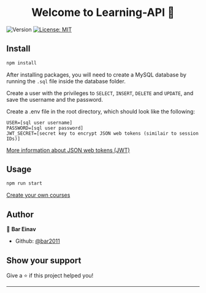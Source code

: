 <h1 align="center">Welcome to Learning-API 👋</h1>
<p>
  <img alt="Version" src="https://img.shields.io/badge/version-1.0.0-blue.svg?cacheSeconds=2592000" />
  <a href="#" target="_blank">
    <img alt="License: MIT" src="https://img.shields.io/badge/License-MIT-yellow.svg" />
  </a>
</p>

## Install

```sh
npm install
```

After installing packages, you will need to create a MySQL database by running the `.sql` file inside the database folder.

Create a user with the privileges to `SELECT`, `INSERT`, `DELETE` and `UPDATE`, and save the username and the password.

Create a .env file in the root directory, which should look like the following:
```
USER=[sql user username]
PASSWORD=[sql user password]
JWT_SECRET=[secret key to encrypt JSON web tokens (similair to session IDs)]
```
[More information about JSON web tokens (JWT)](https://jwt.io)

## Usage

```sh
npm run start
```
[Create your own courses](/courses.md)

## Author

👤 **Bar Einav**

* Github: [@bar2011](https://github.com/bar2011)

## Show your support

Give a ⭐️ if this project helped you!

***